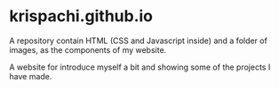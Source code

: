 # krispachi.github.io

A repository contain HTML (CSS and Javascript inside) and a folder of images, as the components of my website. 

A website for introduce myself a bit and showing some of the projects I have made.
